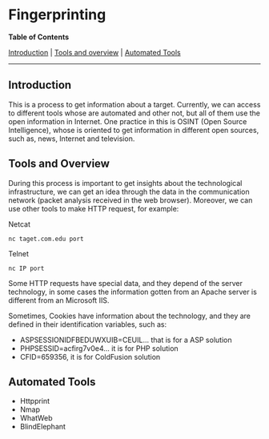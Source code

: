 # Fingerprinting


**Table of Contents**

[Introduction](#introduction)
| [Tools and overview](#Tools-and-Overview)
| [Automated Tools](#Automated-Tools)

---

## Introduction ##

This is a process to get information about a target. Currently, we can access to different tools whose are automated and other not, but all of them use the open information in Internet. One practice in this is OSINT (Open Source Intelligence), whose is oriented to get information in different open sources, such as, news, Internet and television.

## Tools and Overview ##


During this process is important to get insights about the technological infrastructure, we can get an idea through the data in the communication network (packet analysis received in the web browser). Moreover, we can use other tools to make HTTP request, for example:

Netcat
```
nc taget.com.edu port
```
Telnet
```
nc IP port
```
Some HTTP requests have special data, and they depend of the server technology, in some cases the information gotten from an Apache server is different from an Microsoft IIS.

Sometimes, Cookies have information about the technology, and they are defined in their identification variables, such as:
* ASPSESSIONIDFBEDUWXUIB=CEUIL... that is for a ASP solution
* PHPSESSID=acfirg7v0e4... it is for PHP solution
* CFID=659356, it is for ColdFusion solution

## Automated Tools ##
* Httpprint
* Nmap
* WhatWeb
* BlindElephant
